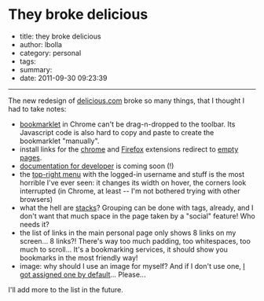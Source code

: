 # They broke delicious

- title: they broke delicious
- author: lbolla
- category: personal
- tags:
- summary: 
- date: 2011-09-30 09:23:39

----------------

The new redesign of [delicious.com][1] broke so many things, that I thought I had to take notes: 

  * [bookmarklet][2] in Chrome can't be drag-n-dropped to the toolbar. Its Javascript code is also hard to copy and paste to create the bookmarklet "manually".
  * install links for the [chrome][3] and [Firefox][4] extensions redirect to [empty pages][5].
  * [documentation for developer][6] is coming soon (!)
  * the [top-right menu][7] with the logged-in username and stuff is the most horrible I've ever seen: it changes its width on hover, the corners look interrupted (in Chrome, at least -- I'm not bothered trying with other browsers)
  * what the hell are [stacks][8]? Grouping can be done with tags, already, and I don't want that much space in the page taken by a "social" feature! Who needs it?
  * the list of links in the main personal page only shows 8 links on my screen... 8 links?! There's way too much padding, too whitespaces, too much to scroll... It's a bookmarking services, it should show you bookmarks in the most friendly way!
  * image: why should I use an image for myself? And if I don't use one, [I got assigned one by default][9]... Please...

I'll add more to the list in the future.

   [1]: http://www.delicious.com
   [2]: http://www.delicious.com/help/bookmarklets (bookmarklets)
   [3]: http://www.delicious.com/help/quicktour/chrome (chrome extension)
   [4]: http://www.delicious.com/help/quicktour/firefox (firefox extension)
   [5]: http://www.delicious.com/help/installff (wtf!?)
   [6]: http://www.delicious.com/help/tools
   [7]: http://www.delicious.com/
   [8]: http://www.delicious.com/stacks/lbolla
   [9]: http://www.delicious.com/static/img/profile/keyboardcat.png
